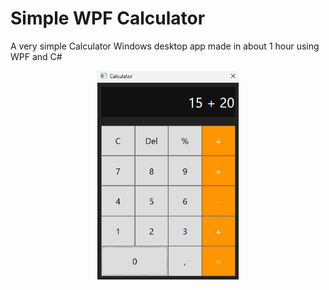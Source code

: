 # Simple WPF Calculator
A very simple Calculator Windows desktop app made in about 1 hour using WPF and C#

<p align="center">
  <img src="Docs/preview1.png" width="45%" alt="Gameplay Screenshot 1">
</p>
